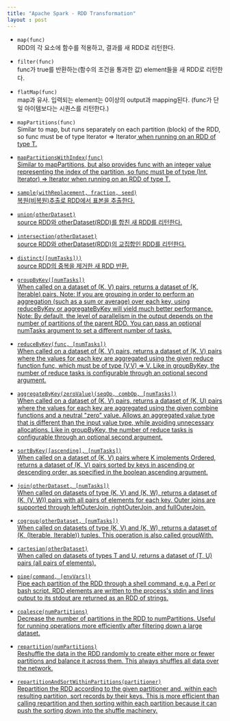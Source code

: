 ```yaml
---
title: "Apache Spark - RDD Transformation"
layout : post
---
```



* `map(func)`	 
RDD의 각 요소에 함수를 적용하고, 결과를 새 RDD로 리턴한다.


* `filter(func)`  
func가 true를 반환하는(함수의 조건을 통과한 값) element들을 새 RDD로 리턴한다.


* `flatMap(func)`  
map과 유사. 입력되는 element는 0이상의 output과 mapping된다.
(func가 단일 아이템보다는 시퀀스를 리턴한다.)

* `mapPartitions(func)`  
Similar to map, but runs separately on each partition (block) of the RDD, so func must be of type Iterator<T> => Iterator<U> when running on an RDD of type T.


* `mapPartitionsWithIndex(func)`  
Similar to mapPartitions, but also provides func with an integer value representing the index of the partition, so func must be of type (Int, Iterator<T>) => Iterator<U> when running on an RDD of type T.


* `sample(withReplacement, fraction, seed)`  
복원(비복원)추출로 RDD에서 표본을 추출한다.


* `union(otherDataset)`  
source RDD와 otherDataset(RDD)를 합친 새 RDD를 리턴한다.


* `intersection(otherDataset)` 	
source RDD와 otherDataset(RDD)의 교집합인 RDD를 리턴한다.


* `distinct([numTasks]))`	 
source RDD의 중복을 제거한 새 RDD 반환.


* `groupByKey([numTasks])`	 
When called on a dataset of (K, V) pairs, returns a dataset of (K, Iterable<V>) pairs.
Note: If you are grouping in order to perform an aggregation (such as a sum or average) over each key, using reduceByKey or aggregateByKey will yield much better performance.
Note: By default, the level of parallelism in the output depends on the number of partitions of the parent RDD. You can pass an optional numTasks argument to set a different number of tasks.


* `reduceByKey(func, [numTasks])` 	
When called on a dataset of (K, V) pairs, returns a dataset of (K, V) pairs where the values for each key are aggregated using the given reduce function func, which must be of type (V,V) => V. Like in groupByKey, the number of reduce tasks is configurable through an optional second argument.


* `aggregateByKey(zeroValue)(seqOp, combOp, [numTasks])` 	
When called on a dataset of (K, V) pairs, returns a dataset of (K, U) pairs where the values for each key are aggregated using the given combine functions and a neutral "zero" value. Allows an aggregated value type that is different than the input value type, while avoiding unnecessary allocations. Like in groupByKey, the number of reduce tasks is configurable through an optional second argument.


* `sortByKey([ascending], [numTasks])` 	
When called on a dataset of (K, V) pairs where K implements Ordered, returns a dataset of (K, V) pairs sorted by keys in ascending or descending order, as specified in the boolean ascending argument.


* `join(otherDataset, [numTasks])` 	
When called on datasets of type (K, V) and (K, W), returns a dataset of (K, (V, W)) pairs with all pairs of elements for each key. Outer joins are supported through leftOuterJoin, rightOuterJoin, and fullOuterJoin.


* `cogroup(otherDataset, [numTasks])` 	
When called on datasets of type (K, V) and (K, W), returns a dataset of (K, (Iterable<V>, Iterable<W>)) tuples. This operation is also called groupWith.


* `cartesian(otherDataset)`  
When called on datasets of types T and U, returns a dataset of (T, U) pairs (all pairs of elements).


* `pipe(command, [envVars])` 	
Pipe each partition of the RDD through a shell command, e.g. a Perl or bash script. RDD elements are written to the process's stdin and lines output to its stdout are returned as an RDD of strings.


* `coalesce(numPartitions)` 	
Decrease the number of partitions in the RDD to numPartitions. Useful for running operations more efficiently after filtering down a large dataset.


* `repartition(numPartitions)` 	
Reshuffle the data in the RDD randomly to create either more or fewer partitions and balance it across them. This always shuffles all data over the network.


* `repartitionAndSortWithinPartitions(partitioner)` 	
Repartition the RDD according to the given partitioner and, within each resulting partition, sort records by their keys. This is more efficient than calling repartition and then sorting within each partition because it can push the sorting down into the shuffle machinery.
